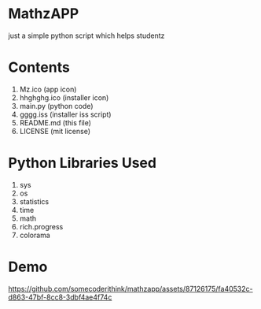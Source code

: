 # MathzAPP
just a simple python script which helps studentz
# Contents
1. Mz.ico (app icon)
2. hhghghg.ico (installer icon)
3. main.py (python code)
4. gggg.iss (installer iss script)
5. README.md (this file)
6. LICENSE (mit license)
# Python Libraries Used
1. sys
2. os
3. statistics
4. time
5. math
6. rich.progress
7. colorama
# Demo
https://github.com/somecoderithink/mathzapp/assets/87126175/fa40532c-d863-47bf-8cc8-3dbf4ae4f74c

